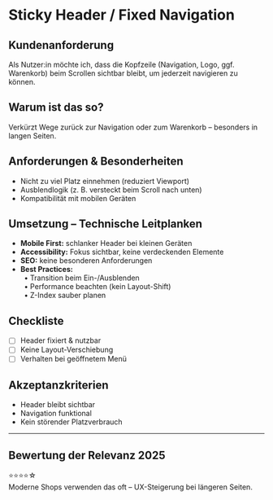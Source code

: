 # Sticky Header / Fixed Navigation

## Kundenanforderung  
Als Nutzer:in möchte ich, dass die Kopfzeile (Navigation, Logo, ggf. Warenkorb) beim Scrollen sichtbar bleibt, um jederzeit navigieren zu können.

## Warum ist das so?  
Verkürzt Wege zurück zur Navigation oder zum Warenkorb – besonders in langen Seiten.

## Anforderungen & Besonderheiten  
- Nicht zu viel Platz einnehmen (reduziert Viewport)  
- Ausblendlogik (z. B. versteckt beim Scroll nach unten)  
- Kompatibilität mit mobilen Geräten  

## Umsetzung – Technische Leitplanken  
- **Mobile First:** schlanker Header bei kleinen Geräten  
- **Accessibility:** Fokus sichtbar, keine verdeckenden Elemente  
- **SEO:** keine besonderen Anforderungen  
- **Best Practices:**  
 • Transition beim Ein-/Ausblenden  
 • Performance beachten (kein Layout-Shift)  
 • Z-Index sauber planen  

## Checkliste  
- [ ] Header fixiert & nutzbar  
- [ ] Keine Layout-Verschiebung  
- [ ] Verhalten bei geöffnetem Menü  

## Akzeptanzkriterien  
- Header bleibt sichtbar  
- Navigation funktional  
- Kein störender Platzverbrauch  

---

## Bewertung der Relevanz 2025  
⭐⭐⭐⭐☆  
Moderne Shops verwenden das oft – UX-Steigerung bei längeren Seiten.  

